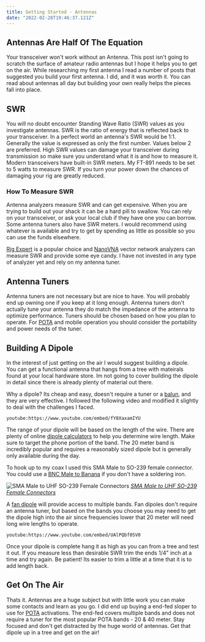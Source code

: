 ```yaml
---
title: Getting Started - Antennas
date: "2022-02-28T19:46:37.121Z"
---
```

 
<!-- Getting Started Series                                  
:---------------------------------------
[Get On The Air](./get-on-the-air)
[Radios](./radios)
[Antennas](./antennas)
[Operating](./operating) -->
 
## Antennas Are Half Of The Equation
Your transceiver won't work without an Antenna. This post isn't going to scratch the surface of amateur radio antennas but I hope it helps you to get on the air. While researching my first antenna I read a number of posts that suggested you build your first antenna. I did, and it was worth it. You can read about antennas all day but building your own really helps the pieces fall into place.
 
## SWR
You will no doubt encounter Standing Wave Ratio (SWR) values as you investigate antennas. SWR is the ratio of energy that is reflected back to your transceiver. In a perfect world an antenna's SWR would be 1:1. Generally the value is expressed as only the first number. Values below 2 are preferred. High SWR values can damage your transceiver during transmission so make sure you understand what it is and how to measure it. Modern transceivers have built-in SWR meters. My FT-891 needs to be set to 5 watts to measure SWR. If you turn your power down the chances of damaging your rig are greatly reduced.
 
### How To Measure SWR
Antenna analyzers measure SWR and can get expensive. When you are trying to build out your shack it can be a hard pill to swallow. You can rely on your transceiver, or ask your local club if they have one you can borrow. Some antenna tuners also have SWR meters. I would recommend using whatever is available and try to get by spending as little as possible so you can use the funds elsewhere.
 
[Rig Expert](https://www.dxengineering.com/search/brand/rigexpert?SortBy=Default&SortOrder=Ascending&keyword=rigexpert&kr=rigexpert) is a popular choice and [NanoVNA](https://www.amazon.com/%E3%80%90Upgraded%E3%80%91AURSINC-Analyzer-Measuring-Parameters-Standing/dp/B07Z5VY7B6/?_encoding=UTF8&pd_rd_w=hsEhU&pf_rd_p=29505bbf-38bd-47ef-8224-a5dd0cda2bae&pf_rd_r=3D63BW5WDY265FXJGR0V&pd_rd_r=d6f40eed-0d0e-4621-92e8-b979b0b8a087&pd_rd_wg=xCiCF&ref_=pd_gw_ci_mcx_mr_hp_atf_m) vector network analyzers can measure SWR and provide some eye candy. I have not invested in any type of analyzer yet and rely on my antenna tuner.
## Antenna Tuners
Antenna tuners are not necessary but are nice to have. You will probably end up owning one if you keep at it long enough. Antenna tuners don't actually tune your antenna they do match the impedance of the antenna to optimize performance. Tuners should be chosen based on how you plan to operate. For [POTA](https://parksontheair.com/) and mobile operation you should consider the portability and power needs of the tuner.
 
## Building A Dipole
In the interest of just getting on the air I would suggest building a dipole. You can get a functional antenna that hangs from a tree with mateirals found at your local hardware store. Im not going to cover building the dipole in detail since there is already plenty of material out there.
 
Why a dipole? Its cheap and easy, doesn't require a tuner or a [balun](https://en.wikipedia.org/wiki/Balun), and they are very effective. I followed the following video and modified it slightly to deal with the challenges I faced.
 
`youtube:https://www.youtube.com/embed/fY8XaxamIYU`
 
The range of your dipole will be based on the length of the wire. There are plenty of online [dipole calculators](http://www.westmountainradio.com/antenna_calculator.php) to help you determine wire length. Make sure to target the phone portion of the band. The 20 meter band is incredibly popular and requires a reasonably sized dipole but is generally only available during the day.
 
To hook up to my coax I used this SMA Male to SO-239 female connector. You could use a [BNC Male to Banana](https://www.amazon.com/dp/B07TC1L8RP/?coliid=I29POD4DV8WP7B&colid=WJ4GCSVOEMJI&psc=1&ref_=lv_ov_lig_dp_it) if you don't have a soldering iron.
 
![SMA Male to UHF SO-239 Female Connectors](./IMG_9306.png)
<span style="color:gray">*[SMA Male to UHF SO-239 Female Connectors](https://www.amazon.com/gp/product/B00COW5E3A/ref=ppx_yo_dt_b_asin_title_o03_s00?ie=UTF8&psc=1)*</span>
 
A [fan dipole](https://www.hamuniverse.com/multidipole.html) will provide access to multiple bands. Fan dipoles don't require an antenna tuner, but based on the bands you choose you may need to get the dipole high into the air since frequencies lower that 20 meter will need long wire lengths to operate.
 
`youtube:https://www.youtube.com/embed/UAlPQbf0SV0`
 
Once your dipole is complete hang it as high as you can from a tree and test it out. If you measure less than desirable SWR trim the ends 1/4" inch at a time and try again. Be patient! Its easier to trim a little at a time that it is to add length back.
 
## Get On The Air
Thats it. Antennas are a huge subject but with little work you can make some contacts and learn as you go. I did end up buying a end-fed sloper to use for [POTA](https://parksontheair.com/) activations. The end-fed covers multiple bands and does not require a tuner for the most popular POTA bands - 20 & 40 meter. Stay focused and don't get distracted by the huge world of antennas. Get that dipole up in a tree and get on the air!